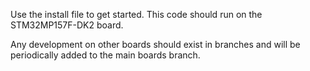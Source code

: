 Use the install file to get started. This code should run on the STM32MP157F-DK2 board.

Any development on other boards should exist in branches and will be periodically added to the main boards branch.
